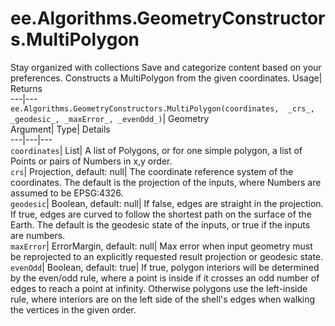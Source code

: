 
#  ee.Algorithms.GeometryConstructors.MultiPolygon 
Stay organized with collections  Save and categorize content based on your preferences. 
Constructs a MultiPolygon from the given coordinates. Usage| Returns  
---|---  
`ee.Algorithms.GeometryConstructors.MultiPolygon(coordinates,  _crs_, _geodesic_, _maxError_, _evenOdd_)`| Geometry  
Argument| Type| Details  
---|---|---  
`coordinates`| List| A list of Polygons, or for one simple polygon, a list of Points or pairs of Numbers in x,y order.  
`crs`| Projection, default: null| The coordinate reference system of the coordinates. The default is the projection of the inputs, where Numbers are assumed to be EPSG:4326.  
`geodesic`| Boolean, default: null| If false, edges are straight in the projection. If true, edges are curved to follow the shortest path on the surface of the Earth. The default is the geodesic state of the inputs, or true if the inputs are numbers.  
`maxError`| ErrorMargin, default: null| Max error when input geometry must be reprojected to an explicitly requested result projection or geodesic state.  
`evenOdd`| Boolean, default: true| If true, polygon interiors will be determined by the even/odd rule, where a point is inside if it crosses an odd number of edges to reach a point at infinity. Otherwise polygons use the left-inside rule, where interiors are on the left side of the shell's edges when walking the vertices in the given order.  
